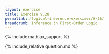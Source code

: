 ```yaml
---
layout: exercise
title: Exercise 9.28
permalink: /logical-inference-exercises/9-28/
breadcrumb: Inference in First-Order Logic
---
```


{% include mathjax_support %}

<div><i class="arrow-up" data-chapter="logical-inference-exercises" data-exercise="ex_28" data-rating="0"></i></div>
{% include_relative question.md %}
